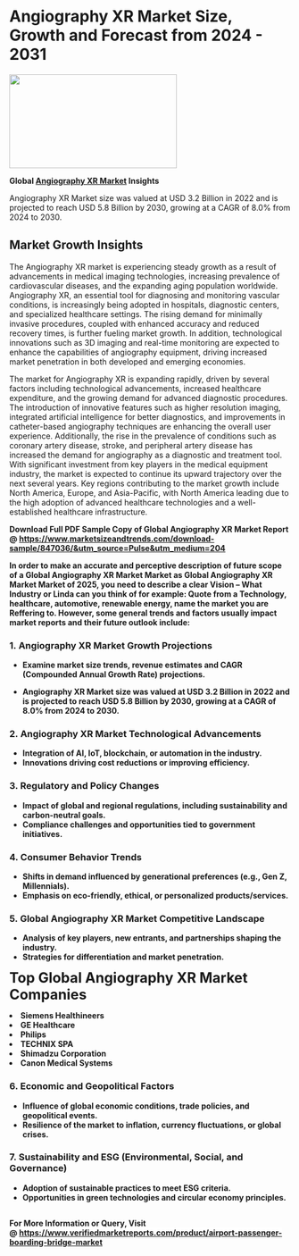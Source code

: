 <H1>Angiography XR Market Size, Growth and Forecast from 2024 - 2031</H1><img class="aligncenter size-medium wp-image-584254" src="https://thirdeyenews.in/wp-content/uploads/2024/09/Global-Market-Research-300x168.jpeg" alt="" width="300" height="168" /><p><strong>Global&nbsp;<a href="https://www.marketsizeandtrends.com/download-sample/847036/&amp;utm_source=Pulse&amp;utm_medium=204">Angiography XR Market</a> Insights</strong></p><p>Angiography XR Market size was valued at USD 3.2 Billion in 2022 and is projected to reach USD 5.8 Billion by 2030, growing at a CAGR of 8.0% from 2024 to 2030.</p><p><h2>Market Growth Insights</h2> <p>The Angiography XR market is experiencing steady growth as a result of advancements in medical imaging technologies, increasing prevalence of cardiovascular diseases, and the expanding aging population worldwide. Angiography XR, an essential tool for diagnosing and monitoring vascular conditions, is increasingly being adopted in hospitals, diagnostic centers, and specialized healthcare settings. The rising demand for minimally invasive procedures, coupled with enhanced accuracy and reduced recovery times, is further fueling market growth. In addition, technological innovations such as 3D imaging and real-time monitoring are expected to enhance the capabilities of angiography equipment, driving increased market penetration in both developed and emerging economies.</p> <p><strong></strong></p> <p>The market for Angiography XR is expanding rapidly, driven by several factors including technological advancements, increased healthcare expenditure, and the growing demand for advanced diagnostic procedures. The introduction of innovative features such as higher resolution imaging, integrated artificial intelligence for better diagnostics, and improvements in catheter-based angiography techniques are enhancing the overall user experience. Additionally, the rise in the prevalence of conditions such as coronary artery disease, stroke, and peripheral artery disease has increased the demand for angiography as a diagnostic and treatment tool. With significant investment from key players in the medical equipment industry, the market is expected to continue its upward trajectory over the next several years. Key regions contributing to the market growth include North America, Europe, and Asia-Pacific, with North America leading due to the high adoption of advanced healthcare technologies and a well-established healthcare infrastructure.</p> <p><strong></p><p><span class=""><strong>Download Full PDF Sample Copy of Global Angiography XR Market Report</strong> @ <a href="https://www.marketsizeandtrends.com/download-sample/847036/&amp;utm_source=Pulse&amp;utm_medium=204" target="_blank">https://www.marketsizeandtrends.com/download-sample/847036/&amp;utm_source=Pulse&amp;utm_medium=204</a></span></p><p>In order to make an accurate and perceptive description of future scope of a Global&nbsp;Angiography XR Market Market as Global&nbsp;Angiography XR Market Market of 2025, you need to describe a clear Vision &ndash; What Industry or Linda can you think of for example: Quote from a Technology, healthcare, automotive, renewable energy, name the market you are Reffering to. However, some general trends and factors usually impact market reports and their future outlook include:</p><h3>1.&nbsp;<strong>Angiography XR Market Growth Projections</strong></h3><ul><li>Examine market size trends, revenue estimates and CAGR (Compounded Annual Growth Rate) projections.</li><li><p>Angiography XR Market size was valued at USD 3.2 Billion in 2022 and is projected to reach USD 5.8 Billion by 2030, growing at a CAGR of 8.0% from 2024 to 2030.</p></li></ul><h3>2.&nbsp;<strong>Angiography XR Market Technological Advancements</strong></h3><ul><li>Integration of AI, IoT, blockchain, or automation in the industry.</li><li>Innovations driving cost reductions or improving efficiency.</li></ul><h3>3.&nbsp;<strong>Regulatory and Policy Changes</strong></h3><ul><li>Impact of global and regional regulations, including sustainability and carbon-neutral goals.</li><li>Compliance challenges and opportunities tied to government initiatives.</li></ul><h3>4.&nbsp;<strong>Consumer Behavior Trends</strong></h3><ul><li>Shifts in demand influenced by generational preferences (e.g., Gen Z, Millennials).</li><li>Emphasis on eco-friendly, ethical, or personalized products/services.</li></ul><h3>5.&nbsp;<strong>Global Angiography XR Market Competitive Landscape</strong></h3><ul><li>Analysis of key players, new entrants, and partnerships shaping the industry.</li><li>Strategies for differentiation and market penetration.</li></ul><p data-pm-slice="1 1 []"><span style="color: inherit; font-family: inherit; font-size: 25px;">Top Global Angiography XR Market Companies</span></p><div class="" data-test-id=""><p><li>Siemens Healthineers</li><li> GE Healthcare</li><li> Philips</li><li> TECHNIX SPA</li><li> Shimadzu Corporation</li><li> Canon Medical Systems</li></p></div><h3>6.&nbsp;<strong>Economic and Geopolitical Factors</strong></h3><ul><li>Influence of global economic conditions, trade policies, and geopolitical events.</li><li>Resilience of the market to inflation, currency fluctuations, or global crises.</li></ul><h3>7.&nbsp;<strong>Sustainability and ESG (Environmental, Social, and Governance)</strong></h3><ul><li>Adoption of sustainable practices to meet ESG criteria.</li><li>Opportunities in green technologies and circular economy principles.</li></ul><h2><strong style="font-size: 14px;">For More Information or Query, Visit @&nbsp;</strong><a style="background-color: #ffffff; font-size: 14px;" href="https://www.marketsizeandtrends.com/report/angiography-xr-market/" target="_blank">https://www.verifiedmarketreports.com/product/airport-passenger-boarding-bridge-market</a></h2>
